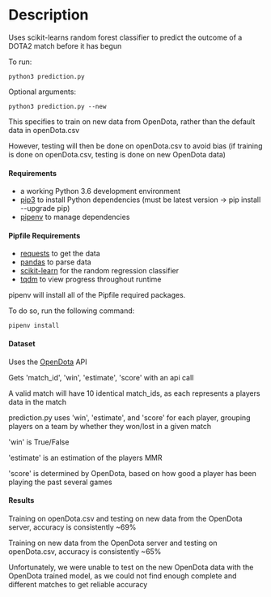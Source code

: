 # Description

Uses scikit-learns random forest classifier to predict the outcome of a DOTA2 match before it has begun

To run:

```
python3 prediction.py
```

Optional arguments:

```
python3 prediction.py --new
```

This specifies to train on new data from OpenDota, rather than the default data in openDota.csv

However, testing will then be done on openDota.csv to avoid bias (if training is done on openDota.csv, testing is done on new OpenDota data)


#### Requirements

* a working Python 3.6 development environment
* [pip3](https://pip.pypa.io/en/latest/installing.html) to install Python dependencies (must be latest version -> pip install --upgrade pip)
* [pipenv](https://github.com/pypa/pipenv) to manage dependencies

#### Pipfile Requirements

* [requests](http://docs.python-requests.org/en/master/) to get the data
* [pandas](https://pandas.pydata.org/pandas-docs/stable/install.html) to parse data
* [scikit-learn](http://pytorch.org/) for the random regression classifier
* [tqdm](https://pypi.python.org/pypi/tqdm) to view progress throughout runtime

pipenv will install all of the Pipfile required packages.

To do so, run the following command:
```
pipenv install
```

#### Dataset

Uses the [OpenDota](https://docs.opendota.com/) API

Gets 'match_id', 'win', 'estimate', 'score' with an api call

A valid match will have 10 identical match_ids, as each represents a players data in the match

prediction.py uses 'win', 'estimate', and 'score' for each player, grouping players on a team by whether they won/lost in a given match

'win' is True/False

'estimate' is an estimation of the players MMR

'score' is determined by OpenDota, based on how good a player has been playing the past several games

#### Results

Training on openDota.csv and testing on new data from the OpenDota server, accuracy is consistently ~69%

Training on new data from the OpenDota server and testing on openDota.csv, accuracy is consistently ~65%

Unfortunately, we were unable to test on the new OpenDota data with the OpenDota trained model, as we could not find enough complete and different matches to get reliable accuracy
